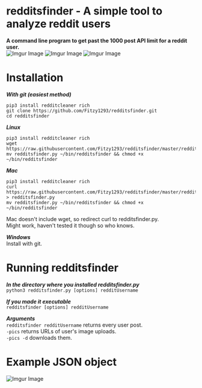 # redditsfinder - A simple tool to analyze reddit users
**A command line program to get past the 1000 post API limit for a reddit user.**
<br>
![Imgur Image](https://i.imgur.com/u59i2Qq.png)
![Imgur Image](https://i.imgur.com/k4dEG7F.png)
![Imgur Image](https://i.imgur.com/9DatCOJ.png)

# Installation
***With git (easiest method)***
```
pip3 install redditcleaner rich
git clone https://github.com/Fitzy1293/redditsfinder.git
cd redditsfinder
```

***Linux***
```
pip3 install redditcleaner rich
wget https://raw.githubusercontent.com/Fitzy1293/redditsfinder/master/redditsfinder.py
mv redditsfinder.py ~/bin/redditsfinder && chmod +x ~/bin/redditsfinder
```

***Mac***
```
pip3 install redditcleaner rich
curl https://raw.githubusercontent.com/Fitzy1293/redditsfinder/master/redditsfinder.py > redditsfinder.py 
mv redditsfinder.py ~/bin/redditsfinder && chmod +x ~/bin/redditsfinder
```
Mac doesn't include wget, so redirect curl to redditsfinder.py. \
Might work, haven't tested it though so who knows.

***Windows***\
Install with git.

# Running redditsfinder
***In the directory where you installed redditsfinder.py***\
`python3 redditsfinder.py [options] redditUsername` 

***If you made it executable***\
`redditsfinder [options] redditUsername` 

***Arguments***\
`redditsfinder redditUsername` returns every user post.\
`-pics` returns URLs of user's image uploads.\
`-pics -d` downloads them.

# Example JSON object
![Imgur Image](https://i.imgur.com/yHR87rG.png)

